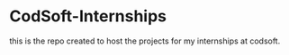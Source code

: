 # CodSoft-Internships
 this is the repo created to host the projects for my internships at codsoft.
